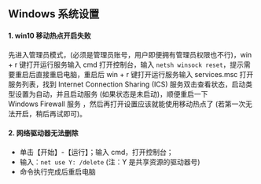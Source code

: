 ## Windows 系统设置
#### 1. win10 移动热点开启失败
先进入管理员模式，(必须是管理员账号，用户即便拥有管理员权限也不行)，win + r 键打开运行服务输入 cmd 打开控制台，输入 `netsh winsock reset`，提示需要重启后直接重启电脑，重启后 win + r 键打开运行服务输入 services.msc 打开服务列表，找到 Internet Connection Sharing (ICS) 服务双击查看状态，启动类型设置为自动，并且启动服务 (如果状态是未启动)，顺便重启一下 Windows Firewall 服务 ，然后再打开设置应该就能使用移动热点了 (若第一次无法开启，稍后再试即可)。

#### 2. 网络驱动器无法删除
- 单击【开始】-【运行】；输入 cmd，打开控制台；
- 输入：`net use Y: /delete` (注：Y 是共享资源的驱动器号)
- 命令执行完成后重启电脑

